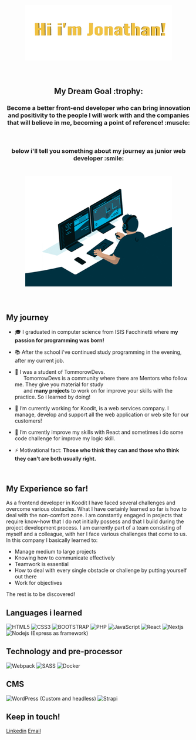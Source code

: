 <h1 align="center"><img src="https://github.com/JonathanMauroFerrara/JonathanMauroFerrara/blob/main/Assets/jonathan.gif" alt = "hi" width="400px" height="150px"></h1>
<br>
<h2 align="center"> My Dream Goal :trophy: </h2>
<h3 align="center">Become a better front-end developer who can bring innovation and positivity to the people I will work with and the companies that will believe in me, becoming a point of reference! :muscle:</h3>
<br>
<h3 align="center">below i'll tell you something about my journey as junior web developer :smile:</h3>
<h1 align="center"><img src="https://github.com/JonathanMauroFerrara/JonathanMauroFerrara/blob/main/Assets/codeguy.gif" alt = "hi" width="400px" height="300px"></h1>
<br>






### <h2>My journey</h2> 
- :mortar_board: I graduated in computer science from ISIS Facchinetti where **my passion for programming was born!**
- :books: After the school i've continued study programming in the evening, after my current job.

- :school: I was a student of TommorowDevs.<br>
&nbsp;&nbsp;&nbsp;&nbsp;&nbsp; TomorrowDevs is a community where there are Mentors who follow me. They give you material for study <br>
&nbsp;&nbsp;&nbsp;&nbsp;&nbsp; and **many projects** to work on for improve your skills with the practice. So i learned by doing!

- 🔭 I’m currently working for Koodit, is a web services company. I manage, develop and support all the web application or web site for our customers! <br  >

- 🌱 I’m currently improve my skills with React and sometimes i do some code challenge for improve my logic skill.

- ⚡ Motivational fact: **Those who think they can and those who think they can't are both usually right.**
<br>


### <h2>My Experience so far!</h2>

As a frontend developer in Koodit I have faced several challenges and overcome various obstacles. What I have certainly learned so far is how to deal with the non-comfort zone. I am constantly engaged in projects that require know-how that I do not initially possess and that I build during the project development process.
I am currently part of a team consisting of myself and a colleague, with her I face various challenges that come to us. In this company I basically learned to:
- Manage medium to large projects
- Knowing how to communicate effectively
- Teamwork is essential
- How to deal with every single obstacle or challenge by putting yourself out there
- Work for objectives

The rest is to be discovered!
<br> 


### <h2>Languages i learned</h2>

![HTML5](https://img.shields.io/badge/html5-%23E34F26.svg?style=for-the-badge&logo=html5&logoColor=white)
![CSS3](https://img.shields.io/badge/css3-%231572B6.svg?style=for-the-badge&logo=css3&logoColor=white)
![BOOTSTRAP](https://camo.githubusercontent.com/b768ae6e4f89b74512e6de02a8367fd71465bc3d88ef1cf2f1622e2017c32bea/68747470733a2f2f696d672e736869656c64732e696f2f62616467652f626f6f7473747261702d2532333536334437432e7376673f7374796c653d666f722d7468652d6261646765266c6f676f3d626f6f747374726170266c6f676f436f6c6f723d7768697465)
![PHP](https://img.shields.io/badge/php-%23777BB4.svg?style=for-the-badge&logo=php&logoColor=white)
![JavaScript](https://img.shields.io/badge/javascript-%23323330.svg?style=for-the-badge&logo=javascript&logoColor=%23F7DF1E)
![React](https://camo.githubusercontent.com/ab4c3c731a174a63df861f7b118d6c8a6c52040a021a552628db877bd518fe84/68747470733a2f2f696d672e736869656c64732e696f2f62616467652f72656163742d2532333230323332612e7376673f7374796c653d666f722d7468652d6261646765266c6f676f3d7265616374266c6f676f436f6c6f723d253233363144414642)
![Nextjs](https://camo.githubusercontent.com/b7395b00d152dc8f19cec61f582369bd580e31b8ed93d34646ec43aa675baa7c/68747470733a2f2f696d672e736869656c64732e696f2f62616467652f4e6578742d626c61636b3f7374796c653d666f722d7468652d6261646765266c6f676f3d6e6578742e6a73266c6f676f436f6c6f723d7768697465)
![Nodejs](https://camo.githubusercontent.com/7d7b100e379663ee40a20989e6c61737e6396c1dafc3a7c6d2ada8d4447eb0e4/68747470733a2f2f696d672e736869656c64732e696f2f62616467652f6e6f64652e6a732d3644413535463f7374796c653d666f722d7468652d6261646765266c6f676f3d6e6f64652e6a73266c6f676f436f6c6f723d7768697465) (Express as framework)

### <h2>Technology and pre-processor</h2>
![Webpack](https://img.shields.io/badge/webpack-%238DD6F9.svg?style=for-the-badge&logo=webpack&logoColor=black)
![SASS](https://img.shields.io/badge/SASS-hotpink.svg?style=for-the-badge&logo=SASS&logoColor=white)
![Docker](https://img.shields.io/badge/docker-%230db7ed.svg?style=for-the-badge&logo=docker&logoColor=white)

### <h2>CMS</h2>
![WordPress](https://img.shields.io/badge/WordPress-%23117AC9.svg?style=for-the-badge&logo=WordPress&logoColor=white) (Custom and headless)
![Strapi](https://img.shields.io/badge/strapi-%232E7EEA.svg?style=for-the-badge&logo=strapi&logoColor=white)
<br>

<h2> Keep in touch! </h2>
 <a href= "https://www.linkedin.com/in/mauro-jonathan-ferrara-651740163/">Linkedin</a>  <a href="jonathanmauro.ferrara@gmail.com">Email</a>
